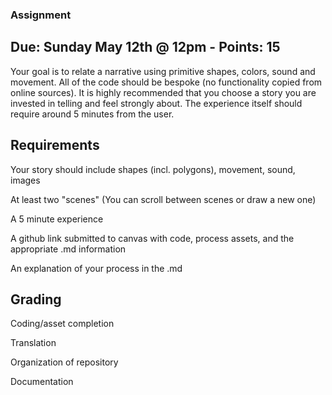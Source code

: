 ### Assignment
## Due: Sunday May 12th @ 12pm - Points: 15

  Your goal is to relate a narrative using primitive shapes, colors, sound and movement.  All of the
code should be bespoke (no functionality copied from online sources). It is highly recommended that you choose a story you are invested in telling and feel strongly about.  The experience itself should require around 5 minutes from the user.
  
## Requirements

Your story should include shapes (incl. polygons), movement, sound, images

At least two "scenes" (You can scroll between scenes or draw a new one)

A 5 minute experience

A github link submitted to canvas with code, process assets, and the appropriate .md information

An explanation of your process in the .md

## Grading

Coding/asset completion

Translation

Organization of repository

Documentation
